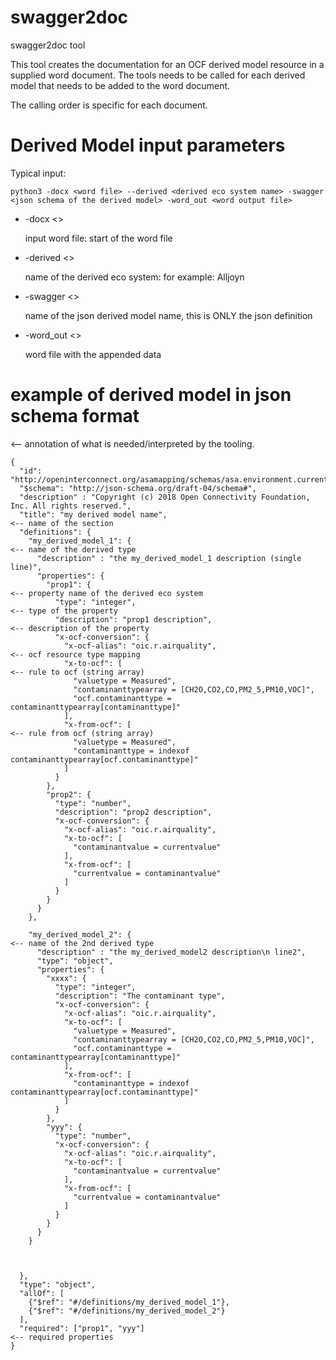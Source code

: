 # swagger2doc

swagger2doc tool

This tool creates the documentation for an OCF derived model resource in a supplied word document.
The tools needs to be called for each derived model that needs to be added to the word document.

The calling order is specific for each document.

# Derived Model input parameters

Typical input:
```
python3 -docx <word file> --derived <derived eco system name> -swagger <json schema of the derived model> -word_out <word output file>
```

- -docx  <>

    input word file: start of the word file
- -derived <>

    name of the derived eco system: for example: Alljoyn
- -swagger <>

    name of the json derived model name, this is ONLY the json definition
- -word_out <>

    word file with the appended data
    
    
# example of derived model in json schema format

<-- annotation of what is needed/interpreted by the tooling.

```
{
  "id": "http://openinterconnect.org/asamapping/schemas/asa.environment.currentairquality.json#",
  "$schema": "http://json-schema.org/draft-04/schema#",
  "description" : "Copyright (c) 2018 Open Connectivity Foundation, Inc. All rights reserved.",
  "title": "my derived model name",                                                        <-- name of the section
  "definitions": {
    "my_derived_model_1": {                                                                <-- name of the derived type
      "description" : "the my_derived_model_1 description (single line)",
      "properties": {
        "prop1": {                                                                         <-- property name of the derived eco system
          "type": "integer",                                                               <-- type of the property 
          "description": "prop1 description",                                              <-- description of the property
          "x-ocf-conversion": {
            "x-ocf-alias": "oic.r.airquality",                                             <-- ocf resource type mapping
            "x-to-ocf": [                                                                  <-- rule to ocf (string array)
              "valuetype = Measured",
              "contaminanttypearray = [CH2O,CO2,CO,PM2_5,PM10,VOC]",
              "ocf.contaminanttype = contaminanttypearray[contaminanttype]"
            ],
            "x-from-ocf": [                                                                <-- rule from ocf (string array)
              "valuetype = Measured",
              "contaminanttype = indexof contaminanttypearray[ocf.contaminanttype]"
            ]
          }
        },
        "prop2": {
          "type": "number",
          "description": "prop2 description",
          "x-ocf-conversion": {
            "x-ocf-alias": "oic.r.airquality",
            "x-to-ocf": [
              "contaminantvalue = currentvalue"
            ],
            "x-from-ocf": [
              "currentvalue = contaminantvalue"
            ]
          }
        }
      }
    },
    
    "my_derived_model_2": {                                                                <-- name of the 2nd derived type
      "description" : "the my_derived_model2 description\n line2",
      "type": "object",
      "properties": {
        "xxxx": {
          "type": "integer",
          "description": "The contaminant type",
          "x-ocf-conversion": {
            "x-ocf-alias": "oic.r.airquality",
            "x-to-ocf": [
              "valuetype = Measured",
              "contaminanttypearray = [CH2O,CO2,CO,PM2_5,PM10,VOC]",
              "ocf.contaminanttype = contaminanttypearray[contaminanttype]"
            ],
            "x-from-ocf": [
              "contaminanttype = indexof contaminanttypearray[ocf.contaminanttype]"
            ]
          }
        },
        "yyy": {
          "type": "number",
          "x-ocf-conversion": {
            "x-ocf-alias": "oic.r.airquality",
            "x-to-ocf": [
              "contaminantvalue = currentvalue"
            ],
            "x-from-ocf": [
              "currentvalue = contaminantvalue"
            ]
          }
        }
      }
    }
    
    
    
  },
  "type": "object",
  "allOf": [
    {"$ref": "#/definitions/my_derived_model_1"},
    {"$ref": "#/definitions/my_derived_model_2"}
  ],
  "required": ["prop1", "yyy"]                                                             <-- required properties 
}
```